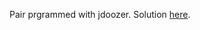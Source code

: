 Pair prgrammed with jdoozer. Solution [here](https://github.com/jdoozer/advent-of-code/tree/main/2021/day20).
